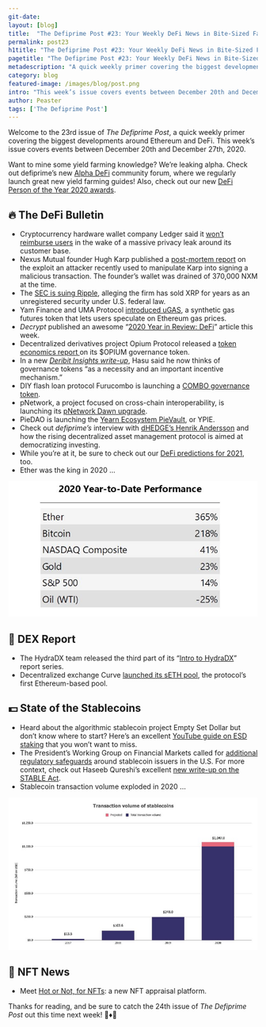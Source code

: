 ```yaml
---
git-date:
layout: [blog]
title:  "The Defiprime Post #23: Your Weekly DeFi News in Bite-Sized Fashion"
permalink: post23
h1title: "The Defiprime Post #23: Your Weekly DeFi News in Bite-Sized Fashion"
pagetitle: "The Defiprime Post #23: Your Weekly DeFi News in Bite-Sized Fashion"
metadescription: "A quick weekly primer covering the biggest developments around Ethereum and DeFi. This week’s issue covers events between December 20th and December 27th, 2020"
category: blog
featured-image: /images/blog/post.png
intro: "This week’s issue covers events between December 20th and December 27th, 2020"
author: Peaster
tags: ['The Defiprime Post']
---
```


Welcome to the 23rd issue of _The Defiprime Post_, a quick weekly primer covering the biggest developments around Ethereum and DeFi. This week’s issue covers events between December 20th and December 27th, 2020.

Want to mine some yield farming knowledge? We’re leaking alpha. Check out defiprime’s new [Alpha DeFi](https://alpha.defiprime.com/c/yield-farming/6) community forum, where we regularly launch great new yield farming guides! Also, check out our new [DeFi Person of the Year 2020 awards](https://defiprime.com/defi-person-2020).


## 🔥 The DeFi Bulletin


*   Cryptocurrency hardware wallet company Ledger said it [won’t reimburse users](https://decrypt.co/52215/ledger-wont-reimburse-users-after-major-data-hack) in the wake of a massive privacy leak around its customer base. 
*   Nexus Mutual founder Hugh Karp published a [post-mortem report](https://medium.com/@hugh_karp/nxm-hack-update-72c5c017b48) on the exploit an attacker recently used to manipulate Karp into signing a malicious transaction. The founder’s wallet was drained of 370,000 NXM at the time. 
*   The [SEC is suing Ripple](https://www.wsj.com/articles/ripple-to-face-sec-suit-over-xrp-cryptocurrency-11608598800?redirect=amp#click=https://t.co/ToLv7QgVdT), alleging the firm has sold XRP for years as an unregistered security under U.S. federal law. 
*   Yam Finance and UMA Protocol [introduced uGAS](https://medium.com/yam-finance/degenerative-finance-ugas-explained-458bedbc2f17), a synthetic gas futures token that lets users speculate on Ethereum gas prices. 
*   _Decrypt_ published an awesome “[2020 Year in Review: DeFi](https://decrypt.co/52298/the-2020-year-in-review-defi)” article this week. 
*   Decentralized derivatives project Opium Protocol released a [token economics report ](https://medium.com/opium-network/opium-token-economics-7850dbe940d6)on its $OPIUM governance token. 
*   In a new _[Deribit Insights write-up](https://insights.deribit.com/market-research/why-i-have-changed-my-mind-on-tokens/)_, Hasu said he now thinks of governance tokens “as a necessity and an important incentive mechanism.”
*   DIY flash loan protocol Furucombo is launching a [COMBO governance token](https://medium.com/furucombo/introducing-combo-token-99f34eb05295). 
*   pNetwork, a project focused on cross-chain interoperability, is launching its [pNetwork Dawn upgrade](https://medium.com/pnetwork/pnetwork-dawn-introducing-pnetwork-nodes-97fd502aceca). 
*   PieDAO is launching the [Yearn Ecosystem PieVault](https://medium.com/piedao/announcing-ypie-pievault-and-sushiswap-collaboration-a89b102e81e7), or YPIE. 
*   Check out _defiprime’s_ interview with [dHEDGE’s Henrik Andersson](https://defiprime.com/dhedge) and how the rising decentralized asset management protocol is aimed at democratizing investing. 
*   While you’re at it, be sure to check out our [DeFi predictions for 2021](https://twitter.com/defiprime/status/1341415076960509953), too. 
*   Ether was the king in 2020 ...

![](/images/blog/post23-1.jpg)


## 💱 DEX Report

*   The HydraDX team released the third part of its “[Intro to HydraDX](https://hydradx.substack.com/p/intro-to-hydradx-pt3)” report series. 
*   Decentralized exchange Curve [launched its sETH pool](https://news.curve.fi/ahead-of-the-curve-004/), the protocol’s first Ethereum-based pool. 


## 💵 State of the Stablecoins

*   Heard about the algorithmic stablecoin project Empty Set Dollar but don’t know where to start? Here’s an excellent [YouTube guide on ESD staking](https://www.youtube.com/watch?v=MMY7W6Iz168&feature=youtu.be) that you won’t want to miss. 
*   The President’s Working Group on Financial Markets called for [additional regulatory safeguards](https://home.treasury.gov/news/press-releases/sm1223) around stablecoin issuers in the U.S. For more context, check out Haseeb Qureshi’s excellent [new write-up on the STABLE Act](https://medium.com/dragonfly-research/fighting-to-be-stable-the-evolution-of-stablecoins-aca81fb432f9).
*   Stablecoin transaction volume exploded in 2020 ...
   
![](/images/blog/post23-2.jpg)


## 💎 NFT News

*   Meet [Hot or Not, for NFTs](https://medium.com/upshothq/hot-or-not-for-nfts-d5d221f2a452): a new NFT appraisal platform. 


Thanks for reading, and be sure to catch the 24th issue of _The Defiprime Post_ out this time next week! 👋♦️👋